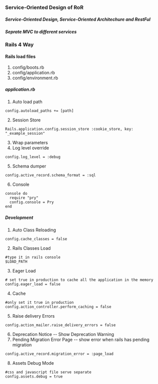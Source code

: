 ### Service-Oriented Design of RoR

##### Service-Oriented Design, Service-Oriented Architechure and RestFul

##### Seprate MVC to different services


### Rails 4 Way

#### Rails load files

1. config/boots.rb
2. config/application.rb
3. config/environment.rb

##### application.rb

1. Auto load path
```
config.autoload_paths += [path]
```
2. Session Store
```
Rails.application.config.session_store :cookie_store, key: "_example_session"
```
3. Wrap parameters
4. Log level override
```
config.log_level = :debug
```
5. Schema dumper
```
config.active_record.schema_format = :sql
```
6. Console
```
console do
  require "pry"
  config.console = Pry
end
```

##### Development

1. Auto Class Reloading
```
config.cache_classes = false

```
2. Rails Classes Load
```
#type it in rails console
$LOAD_PATH
```
3. Eager Load
```
# set true in production to cache all the application in the memory
config.eager_load = false
```
4. Cache
```
#only set it true in production
config.action_controller.perform_caching = false
```
5. Raise delivery Errors
```
config.action_mailer.raise_delivery_errors = false
```

6. Deprecation Notice -- Show Deprecation Warning
7. Pending Migration Error Page -- show error when rails has pending migration
```
config.active_record.migration_error = :page_load
```
8. Assets Debug Mode
```
#css and javascript file serve separate
config.assets.debug = true
```

